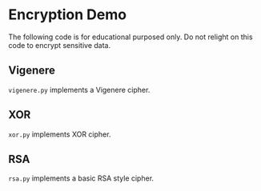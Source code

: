 # Encryption Demo
The following code is for educational purposed only.
Do not relight on this code to encrypt sensitive data.

## Vigenere
`vigenere.py` implements a Vigenere cipher.

## XOR
`xor.py` implements XOR cipher.

## RSA
`rsa.py` implements a basic RSA style cipher.
